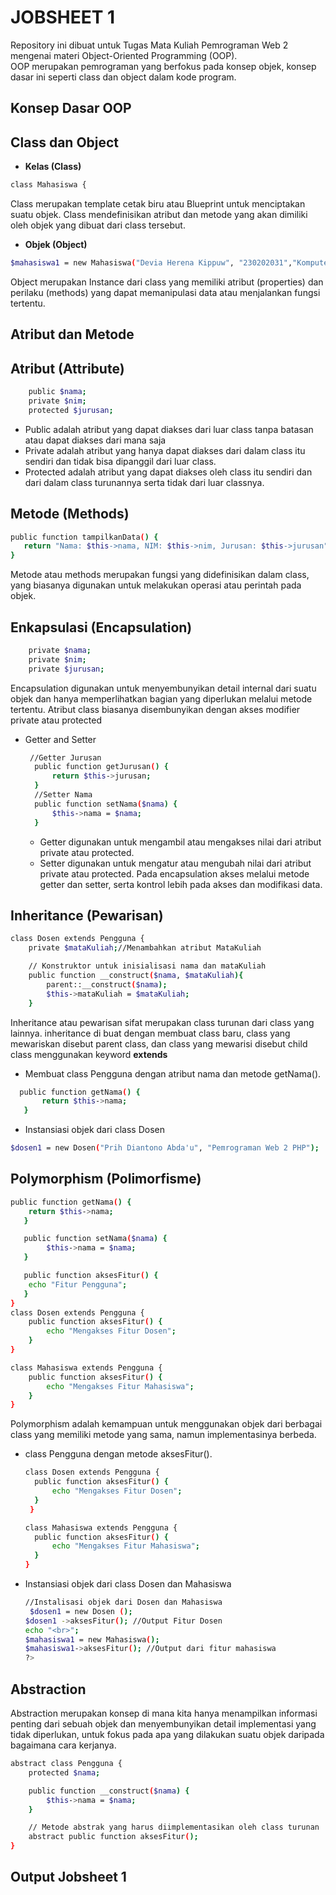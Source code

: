 <h1>JOBSHEET 1</h1>

Repository ini dibuat untuk Tugas Mata Kuliah Pemrograman Web 2 mengenai materi Object-Oriented Programming (OOP).<br>
OOP merupakan pemrograman yang berfokus pada konsep objek, konsep dasar ini seperti class dan object dalam kode program.
## Konsep Dasar OOP
## Class dan Object
- <b>Kelas (Class)</b>
 ```bash 
 class Mahasiswa { 
 ```
 Class merupakan template cetak biru atau Blueprint untuk menciptakan suatu objek. Class mendefinisikan atribut dan metode yang akan dimiliki oleh objek yang dibuat dari class tersebut.
- <b>Objek (Object)</b>
```bash
$mahasiswa1 = new Mahasiswa("Devia Herena Kippuw", "230202031","Komputer dan Bisnis");
```
Object merupakan Instance dari class yang memiliki atribut (properties) dan perilaku
(methods) yang dapat memanipulasi data atau menjalankan fungsi tertentu.
## Atribut dan Metode
## Atribut (Attribute)<br>
```bash
    public $nama;
    private $nim;
    protected $jurusan;
```
- Public adalah atribut yang dapat diakses dari luar class tanpa batasan atau dapat diakses dari mana saja
- Private adalah atribut yang hanya dapat diakses dari dalam class itu sendiri dan tidak bisa dipanggil dari luar class.
- Protected adalah atribut yang dapat diakses oleh class itu sendiri dan dari dalam class turunannya serta tidak dari luar classnya.
## Metode (Methods)
```bash
public function tampilkanData() {
   return "Nama: $this->nama, NIM: $this->nim, Jurusan: $this->jurusan";
}
```
Metode atau methods merupakan fungsi yang didefinisikan dalam class, yang biasanya digunakan untuk melakukan operasi atau perintah pada objek.
## Enkapsulasi (Encapsulation)<br>
```bash
    private $nama;
    private $nim;
    private $jurusan;
```
Encapsulation digunakan untuk menyembunyikan detail internal dari suatu objek dan hanya memperlihatkan bagian yang diperlukan melalui metode tertentu. Atribut class biasanya disembunyikan dengan akses modifier private atau protected
- Getter and Setter
  ```bash
   //Getter Jurusan
    public function getJurusan() {
        return $this->jurusan;
    }
    //Setter Nama
    public function setNama($nama) {
        $this->nama = $nama;
    }
  ```
  - Getter digunakan untuk mengambil atau mengakses nilai dari atribut private atau protected.
  - Setter digunakan untuk mengatur atau mengubah nilai dari atribut private atau protected.
  Pada encapsulation akses melalui metode getter dan setter, serta kontrol lebih pada akses dan modifikasi data.
## Inheritance (Pewarisan)<br>
```bash
class Dosen extends Pengguna { 
    private $mataKuliah;//Menambahkan atribut MataKuliah

    // Konstruktor untuk inisialisasi nama dan mataKuliah
    public function __construct($nama, $mataKuliah){
        parent::__construct($nama);
        $this->mataKuliah = $mataKuliah;
    }
```
Inheritance atau pewarisan sifat merupakan class turunan dari class yang lainnya. inheritance di buat dengan membuat class baru, class yang mewariskan disebut parent class, dan class yang mewarisi disebut child class menggunakan keyword <b>extends</b>
- Membuat class Pengguna dengan atribut nama dan metode getNama().
 ```bash
   public function getNama() {
        return $this->nama;
    }
 ```
- Instansiasi objek dari class Dosen
```bash
$dosen1 = new Dosen("Prih Diantono Abda'u", "Pemrograman Web 2 PHP");
```
## Polymorphism (Polimorfisme)<br>
```bash
public function getNama() {
    return $this->nama;
   }

   public function setNama($nama) {
        $this->nama = $nama;
   }

   public function aksesFitur() {
    echo "Fitur Pengguna";
   }
}
class Dosen extends Pengguna {
    public function aksesFitur() {
        echo "Mengakses Fitur Dosen";
    }
}

class Mahasiswa extends Pengguna {
    public function aksesFitur() {
        echo "Mengakses Fitur Mahasiswa";
    }
}
```
Polymorphism adalah kemampuan untuk menggunakan objek dari berbagai class yang memiliki metode yang sama, namun implementasinya berbeda.
- class Pengguna dengan metode aksesFitur().
  ```bash
  class Dosen extends Pengguna {
    public function aksesFitur() {
        echo "Mengakses Fitur Dosen";
    }
   }

  class Mahasiswa extends Pengguna {
    public function aksesFitur() {
        echo "Mengakses Fitur Mahasiswa";
    }
  }
  ```
- Instansiasi objek dari class Dosen dan Mahasiswa
  ```bash
  //Instalisasi objek dari Dosen dan Mahasiswa
   $dosen1 = new Dosen ();
  $dosen1 ->aksesFitur(); //Output Fitur Dosen
  echo "<br>";
  $mahasiswa1 = new Mahasiswa();
  $mahasiswa1->aksesFitur(); //Output dari fitur mahasiswa
  ?>
  ```
## Abstraction <br>
Abstraction merupakan konsep di mana kita hanya menampilkan informasi penting dari sebuah objek dan menyembunyikan detail implementasi yang tidak diperlukan, untuk fokus pada apa yang dilakukan suatu objek daripada bagaimana cara kerjanya.
```bash
abstract class Pengguna {
    protected $nama;

    public function __construct($nama) {
        $this->nama = $nama;
    }

    // Metode abstrak yang harus diimplementasikan oleh class turunan
    abstract public function aksesFitur();
}
```
## Output Jobsheet 1

